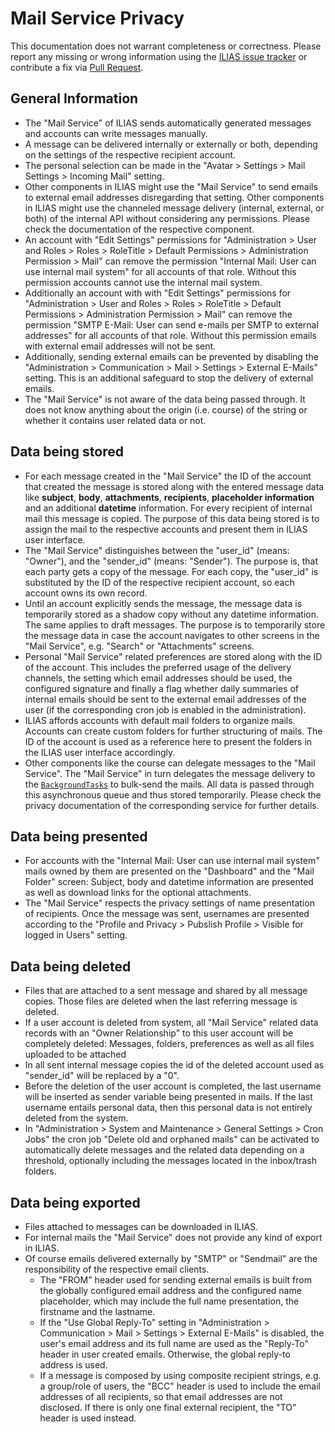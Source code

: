 # Mail Service Privacy

This documentation does not warrant completeness or correctness. Please report any
missing or wrong information using the [ILIAS issue tracker](https://mantis.ilias.de)
or contribute a fix via [Pull Request](docs/development/contributing.md#pull-request-to-the-repositories).

## General Information

- The "Mail Service" of ILIAS sends automatically generated messages and accounts can write messages manually.
- A message can be delivered internally or externally or both, depending on the settings of the respective recipient account.
- The personal selection can be made in the "Avatar > Settings > Mail Settings > Incoming Mail" setting.
- Other components in ILIAS might use the "Mail Service" to send emails to external email addresses disregarding
  that setting. Other components in ILIAS might use the channeled message delivery (internal, external, or both)
  of the internal API without considering any permissions. Please check the documentation of the respective component.
- An account with "Edit Settings" permissions for "Administration > User and Roles >
  Roles > RoleTitle > Default Permissions > Administration Permission > Mail" can remove the
  permission "Internal Mail: User can use internal mail system" for all accounts of that role. Without
  this permission accounts cannot use the internal mail system.
- Additionally an account with with "Edit Settings" permissions for "Administration > User and Roles >
  Roles > RoleTitle > Default Permissions > Administration Permission > Mail" can remove the permission
  "SMTP E-Mail: User can send e-mails per SMTP to external addresses" for all accounts of that role. Without this
  permission emails with external email addresses will not be sent.
- Additionally, sending external emails can be prevented by disabling the
  "Administration > Communication > Mail > Settings > External E-Mails" setting. This is an additional safeguard
  to stop the delivery of external emails.
- The "Mail Service" is not aware of the data being passed through. It does not know anything about the
  origin (i.e. course) of the string or whether it contains user related data or not.

## Data being stored

- For each message created in the "Mail Service" the ID of the account that created the message is stored
  along with the entered message data like **subject**, **body**, **attachments**, **recipients**,
  **placeholder information** and an additional **datetime** information. For every recipient of internal mail this
  message is copied. The purpose of this data being stored is to assign the mail to the respective accounts and present
  them in ILIAS user interface.
- The "Mail Service" distinguishes between the "user_id" (means: "Owner"), and the "sender_id" (means: "Sender"). The
  purpose is, that each party gets a copy of the message. For each copy, the "user_id" is substituted by the ID of the
  respective recipient account, so each account owns its own record.
- Until an account explicitly sends the message, the message data is temporarily stored as a shadow copy
  without any datetime information. The same applies to draft messages.
  The purpose is to temporarily store the message data in case the account navigates to other screens in
  the "Mail Service", e.g. "Search" or "Attachments" screens.
- Personal "Mail Service" related preferences are stored along with the ID of the account. This includes the
  preferred usage of the delivery channels, the setting which email addresses should be used, the configured signature 
  and finally a flag whether daily summaries of internal emails should be sent to
  the external email addresses of the user (if the corresponding cron job is enabled in the administration).
- ILIAS affords accounts with default mail folders to organize mails. Accounts can create custom folders for
  further structuring of mails. The ID of the account is used as a reference here to present the folders in the ILIAS
  user interface accordingly.
- Other components like the course can delegate messages to the "Mail Service". The "Mail Service" in turn
  delegates the message delivery to the [`BackgroundTasks`](../../src/BackgroundTasks/README.md) to bulk-send
  the mails. All data is passed through this asynchronous queue and thus stored temporarily.
  Please check the privacy documentation of the corresponding service for further details.

## Data being presented

- For accounts with the "Internal Mail: User can use internal mail system" mails owned by them are presented
  on the "Dashboard" and the "Mail Folder" screen: Subject, body and datetime information are presented as well
  as download links for the optional attachments.
- The "Mail Service" respects the privacy settings of name presentation of recipients. Once the message was sent, usernames
  are presented according to the "Profile and Privacy > Pubslish Profile > Visible for logged in Users" setting.

## Data being deleted

- Files that are attached to a sent message and shared by all message copies. Those files are deleted when the
  last referring message is deleted.
- If a user account is deleted from system, all "Mail Service" related data records with an "Owner Relationship" to this
  user account will be completely deleted: Messages, folders, preferences as well as all files uploaded to be attached
- In all sent internal message copies the id of the deleted account used as "sender_id" will be replaced by a "0".
- Before the deletion of the user account is completed, the last username will be inserted as sender variable
  being presented in mails. If the last username entails personal data, then this personal data is not entirely deleted
  from the system.
- In "Administration > System and Maintenance > General Settings > Cron Jobs" the cron job
  "Delete old and orphaned mails" can be activated to automatically delete messages and the related data depending
  on a threshold, optionally including the messages located in the inbox/trash folders.

## Data being exported

- Files attached to messages can be downloaded in ILIAS.
- For internal mails the "Mail Service" does not provide any kind of export in ILIAS.
- Of course emails delivered externally by "SMTP" or "Sendmail" are the responsibility of the respective email clients.
  - The "FROM" header used for sending external emails is built from the globally configured
    email address and the configured name placeholder, which may include the full name presentation, the firstname and the lastname.
  - If the "Use Global Reply-To" setting in "Administration > Communication > Mail > Settings > External E-Mails"
    is disabled, the user's email address and its full name are used as the "Reply-To" header in user created emails.
    Otherwise, the global reply-to address is used.
  - If a message is composed by using composite recipient strings, e.g. a group/role of users, the "BCC" header is used to
    include the email addresses of all recipients, so that email addresses are not disclosed. If there is only one final
    external recipient, the "TO" header is used instead.
